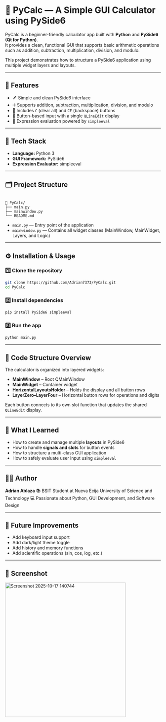 # 🧮 PyCalc — A Simple GUI Calculator using PySide6

PyCalc is a beginner-friendly calculator app built with **Python** and **PySide6 (Qt for Python)**.  
It provides a clean, functional GUI that supports basic arithmetic operations such as addition, subtraction, multiplication, division, and modulo.  

This project demonstrates how to structure a PySide6 application using multiple widget layers and layouts.

---

## 🚀 Features

- 🪶 Simple and clean PySide6 interface  
- ➕ Supports addition, subtraction, multiplication, division, and modulo  
- 🧹 Includes `C` (clear all) and `CE` (backspace) buttons  
- 🔢 Button-based input with a single `QLineEdit` display  
- 🧠 Expression evaluation powered by `simpleeval`  

---

## 🧩 Tech Stack

- **Language:** Python 3  
- **GUI Framework:** PySide6  
- **Expression Evaluator:** simpleeval  

---

## 🗂️ Project Structure

```

📁 PyCalc/
├── main.py
├── mainwindow.py
└── README.md

````

- `main.py` — Entry point of the application  
- `mainwindow.py` — Contains all widget classes (MainWindow, MainWidget, Layers, and Logic)  

---

## ⚙️ Installation & Usage

### 1️⃣ Clone the repository
```bash
git clone https://github.com/Adrian7373/PyCalc.git
cd PyCalc
````

### 2️⃣ Install dependencies

```bash
pip install PySide6 simpleeval
```

### 3️⃣ Run the app

```bash
python main.py
```

---

## 🧱 Code Structure Overview

The calculator is organized into layered widgets:

* **MainWindow** – Root QMainWindow
* **MainWidget** – Container widget
* **HorizontalLayoutsHolder** – Holds the display and all button rows
* **LayerZero–LayerFour** – Horizontal button rows for operations and digits

Each button connects to its own slot function that updates the shared `QLineEdit` display.

---

## 🎯 What I Learned

* How to create and manage multiple **layouts** in PySide6
* How to handle **signals and slots** for button events
* How to structure a multi-class GUI application
* How to safely evaluate user input using `simpleeval`

---

## 🧑‍💻 Author

**Adrian Ablaza**
📚 BSIT Student at Nueva Ecija University of Science and Technology
💻 Passionate about Python, GUI Development, and Software Design

---

## 🏁 Future Improvements

* Add keyboard input support
* Add dark/light theme toggle
* Add history and memory functions
* Add scientific operations (sin, cos, log, etc.)

---

## 📸 Screenshot 

<img width="390" height="433" alt="Screenshot 2025-10-17 140744" src="https://github.com/user-attachments/assets/50db19a3-5c64-4dc4-a2a9-79d1a0e23eae" />

